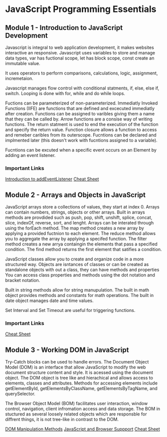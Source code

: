 # JavaScript Programming Essentials

## Module 1 - Introduction to JavaScript Development
Javascript is integral to web application development, it makes websites interactive an responsive. 
Javascript uses variables to store and manage data types, var has fuctional scope, let has block scope, const create an immutable value. 

It uses operators to perform comparisons, calculations, logic, assignment, incremetaion.

Javascript manages flow control with conditional statments, if, else, else if, switch. Looping is done with for, while and do while loops.

Fuctions can be parameterized of non-parameterized. 
Immediatly Invoked Functions (IIFE) are functions that are defined and excecuted immediatly after creation.
Functions can be assigned to varibles giving them a name that they can be called by.
Arrow functions are a consise way of writing functions.
The return statment is used to end the execution of the function and specify the return value.
Function closure allows a function to access and remeber caribles from its outerscope.
Fucntions can be declared and implmented later (this doesn't work with fucntions assigned to a variable).

Fucntions can be excuted when a specific event occurs on an Element by adding an event listener.

### Important Links
[Introduction to addEventListener](https://cf-courses-data.s3.us.cloud-object-storage.appdomain.cloud/IBMSkillsNetwork-JS0101EN-SkillsNetwork/labs/M1L2__Reading%3A_Introduction_to_addEventListener_.md.html?origin=www.coursera.org)
[Cheat Sheet](https://cf-courses-data.s3.us.cloud-object-storage.appdomain.cloud/IBMSkillsNetwork-JS0101EN-SkillsNetwork/labs/Module_1_Cheatsheet.md.html?origin=www.coursera.org)

## Module 2 - Arrays and Objects in JavaScript
JavaScript arrays store a collections of values, they start at index 0. Arrays can contain numbers, strings, objects or other arrays.
Built in arrays methods are provdided such as push, pop, shift, unshift, splice, concat, slice, indexOf, reverse, sort, and lenght.
Arrays can be interated through using the forEach method.
The map method creates a new array by applying a provided fuctnion to each element. 
The reduce method allows you to aggregate the array by applying a specifed function.
The filter method creates a new arrya containgin the elements that pass a specified condition.
The find method returns the first element that satifies a condition.

JavaScript classes allow you to create and organize code in a more structured way. Objects are isntances of classes or can be created as standalone objects with out a class, they can have methods and properties
You can access class properties and methods using the dot notation and bracket notation.

Built in string methods allow for string manupulation.
The built in math object provides methods and constants for math operations.
The built in date object manages date and time values.

Set Interval and Set Timeout are useful for triggering functions.

### Important Links
[Cheat Sheet](https://author-ide.skills.network/render?token=eyJhbGciOiJIUzI1NiIsInR5cCI6IkpXVCJ9.eyJtZF9pbnN0cnVjdGlvbnNfdXJsIjoiaHR0cHM6Ly9jZi1jb3Vyc2VzLWRhdGEuczMudXMuY2xvdWQtb2JqZWN0LXN0b3JhZ2UuYXBwZG9tYWluLmNsb3VkL0lCTVNraWxsc05ldHdvcmstSlMwMTAxRU4tU2tpbGxzTmV0d29yay9sYWJzL01vZHVsZV8yX0NoZWF0c2hlZXQubWQiLCJ0b29sX3R5cGUiOiJpbnN0cnVjdGlvbmFsLWxhYiIsImFkbWluIjpmYWxzZSwiaWF0IjoxNzExNDU4NzI5fQ.AH04Isunb3CvwQpqPBgtsuGc3uWUcqEj9lUV7Jc0aNw)


## Module 3 - Working DOM in JavaScript
Try-Catch blocks can be used to handle errors.
The Document Object Model (DOM) is an interface that allow JavaScript to modify the web document structure content and style. It is acessed using the document object. The DOM object is tree like and hierachical and allows access to elements, classes and attributes. Methods for accessing elements include getElementById, getElementsByClassName, getElementsByTagName, and querySelector.

The Browser Object Model (BOM) facilitates user interaction, window control, navigation, client infromation access and data storage. The BOM in stuctured as several loosely related objects which are responsble for diffrent things, it is not tree-like in contrast to the DOM.

[DOM Manipulation Methods](https://cf-courses-data.s3.us.cloud-object-storage.appdomain.cloud/IBMSkillsNetwork-JS0101EN-SkillsNetwork/labs/Reading_Manipulating_Methods__DOM.md.html?origin=www.coursera.org)
[JavaScript and Browser Suppport](https://cf-courses-data.s3.us.cloud-object-storage.appdomain.cloud/IBMSkillsNetwork-JS0101EN-SkillsNetwork/labs/M3L1_Reading_JavaScript_and_Browser_Support.md.html?origin=www.coursera.org)
[Cheat Sheet](https://cf-courses-data.s3.us.cloud-object-storage.appdomain.cloud/IBMSkillsNetwork-JS0101EN-SkillsNetwork/labs/Module_3_Cheatsheet.md.html?origin=www.coursera.org)
